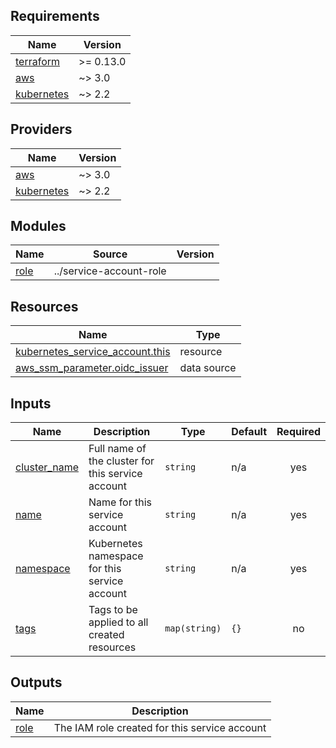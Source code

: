<!-- BEGIN_TF_DOCS -->
## Requirements

| Name | Version |
|------|---------|
| <a name="requirement_terraform"></a> [terraform](#requirement\_terraform) | >= 0.13.0 |
| <a name="requirement_aws"></a> [aws](#requirement\_aws) | ~> 3.0 |
| <a name="requirement_kubernetes"></a> [kubernetes](#requirement\_kubernetes) | ~> 2.2 |

## Providers

| Name | Version |
|------|---------|
| <a name="provider_aws"></a> [aws](#provider\_aws) | ~> 3.0 |
| <a name="provider_kubernetes"></a> [kubernetes](#provider\_kubernetes) | ~> 2.2 |

## Modules

| Name | Source | Version |
|------|--------|---------|
| <a name="module_role"></a> [role](#module\_role) | ../service-account-role |  |

## Resources

| Name | Type |
|------|------|
| [kubernetes_service_account.this](https://registry.terraform.io/providers/hashicorp/kubernetes/latest/docs/resources/service_account) | resource |
| [aws_ssm_parameter.oidc_issuer](https://registry.terraform.io/providers/hashicorp/aws/latest/docs/data-sources/ssm_parameter) | data source |

## Inputs

| Name | Description | Type | Default | Required |
|------|-------------|------|---------|:--------:|
| <a name="input_cluster_name"></a> [cluster\_name](#input\_cluster\_name) | Full name of the cluster for this service account | `string` | n/a | yes |
| <a name="input_name"></a> [name](#input\_name) | Name for this service account | `string` | n/a | yes |
| <a name="input_namespace"></a> [namespace](#input\_namespace) | Kubernetes namespace for this service account | `string` | n/a | yes |
| <a name="input_tags"></a> [tags](#input\_tags) | Tags to be applied to all created resources | `map(string)` | `{}` | no |

## Outputs

| Name | Description |
|------|-------------|
| <a name="output_role"></a> [role](#output\_role) | The IAM role created for this service account |
<!-- END_TF_DOCS -->